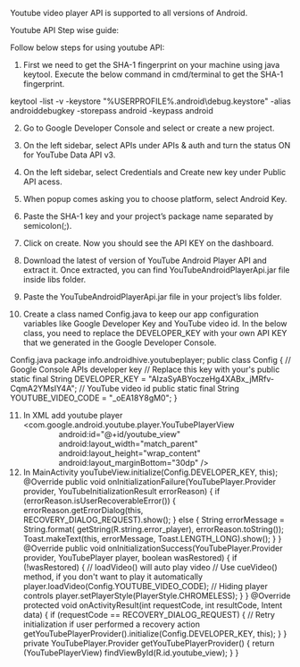 Youtube video player API is supported to all versions of Android.

Youtube API Step wise guide: 

Follow below steps for using youtube API:

1. First we need to get the SHA-1 fingerprint on your machine using java keytool. Execute the below command in cmd/terminal to get the SHA-1 fingerprint.

keytool -list -v -keystore "%USERPROFILE%\.android\debug.keystore" -alias androiddebugkey -storepass android -keypass android

2. Go to Google Developer Console and select or create a new project.
3. On the left sidebar, select APIs under APIs & auth and turn the status ON for YouTube Data API v3.
4. On the left sidebar, select Credentials and Create new key under Public API acess.
5. When popup comes asking you to choose platform, select Android Key.
6. Paste the SHA-1 key and your project’s package name separated by semicolon(;).
7. Click on create. Now you should see the API KEY on the dashboard.

8. Download the latest of version of YouTube Android Player API and extract it. Once extracted, you can find YouTubeAndroidPlayerApi.jar file inside libs folder.
9. Paste the YouTubeAndroidPlayerApi.jar file in your project’s libs folder.


10. Create a class named Config.java to keep our app configuration variables like Google Developer Key and YouTube video id.
In the below class, you need to replace the DEVELOPER_KEY with your own API KEY that we generated in the Google Developer Console.

 Config.java
package info.androidhive.youtubeplayer;
    public class Config {
        // Google Console APIs developer key
        // Replace this key with your's
        public static final String DEVELOPER_KEY = "AIzaSyABYoczeHg4XABx_jMRfv-CqmA2YMsIY4A";
        // YouTube video id
        public static final String YOUTUBE_VIDEO_CODE = "_oEA18Y8gM0";
    }

11. In XML add youtube player
<com.google.android.youtube.player.YouTubePlayerView
                android:id="@+id/youtube_view"
                android:layout_width="match_parent"
                android:layout_height="wrap_content"
                android:layout_marginBottom="30dp" />
12. In MainActivity
youTubeView.initialize(Config.DEVELOPER_KEY, this);
@Override
        public void onInitializationFailure(YouTubePlayer.Provider provider,
                                            YouTubeInitializationResult errorReason) {
            if (errorReason.isUserRecoverableError()) {
                errorReason.getErrorDialog(this, RECOVERY_DIALOG_REQUEST).show();
            } else {
                String errorMessage = String.format(
                        getString(R.string.error_player), errorReason.toString());
                Toast.makeText(this, errorMessage, Toast.LENGTH_LONG).show();
            }
        }
        @Override
        public void onInitializationSuccess(YouTubePlayer.Provider provider,
                                            YouTubePlayer player, boolean wasRestored) {
            if (!wasRestored) {
                // loadVideo() will auto play video
                // Use cueVideo() method, if you don't want to play it automatically
                player.loadVideo(Config.YOUTUBE_VIDEO_CODE);
                // Hiding player controls
                player.setPlayerStyle(PlayerStyle.CHROMELESS);
            }
        }
        @Override
        protected void onActivityResult(int requestCode, int resultCode, Intent data) {
            if (requestCode == RECOVERY_DIALOG_REQUEST) {
                // Retry initialization if user performed a recovery action
                getYouTubePlayerProvider().initialize(Config.DEVELOPER_KEY, this);
            }
        }
        private YouTubePlayer.Provider getYouTubePlayerProvider() {
            return (YouTubePlayerView) findViewById(R.id.youtube_view);
        }
    }
